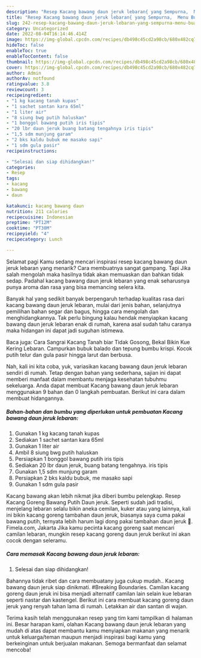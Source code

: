 ```yaml
---
description: "Resep Kacang bawang daun jeruk lebaran{ yang Sempurna,  Menu Buat lebaran"
title: "Resep Kacang bawang daun jeruk lebaran{ yang Sempurna,  Menu Buat lebaran"
slug: 242-resep-kacang-bawang-daun-jeruk-lebaran-yang-sempurna-menu-buat-lebaran
category: Uncategorized
date: 2022-08-04T16:14:46.414Z
image: https://img-global.cpcdn.com/recipes/db498c45cd2a98cb/680x482cq70/kacang-bawang-daun-jeruk-lebaran-foto-resep-utama.jpg
hideToc: false
enableToc: true
enableTocContent: false
thumbnail: https://img-global.cpcdn.com/recipes/db498c45cd2a98cb/680x482cq70/kacang-bawang-daun-jeruk-lebaran-foto-resep-utama.jpg
cover: https://img-global.cpcdn.com/recipes/db498c45cd2a98cb/680x482cq70/kacang-bawang-daun-jeruk-lebaran-foto-resep-utama.jpg
author: Admin
authorAv: notfound
ratingvalue: 3.8
reviewcount: 3
recipeingredient:
- "1 kg kacang tanah kupas"
- "1 sachet santan kara 65ml"
- "1 liter air"
- "8 siung bwg putih haluskan"
- "1 bonggol bawang putih iris tipis"
- "20 lbr daun jeruk buang batang tengahnya iris tipis"
- "1,5 sdm munjung garam"
- "2 bks kaldu bubuk me masako sapi"
- "1 sdm gula pasir"
recipeinstructions:

- "Selesai dan siap dihidangkan!"
categories:
- Resep
tags:
- kacang
- bawang
- daun

katakunci: kacang bawang daun 
nutrition: 211 calories
recipecuisine: Indonesian
preptime: "PT12M"
cooktime: "PT30M"
recipeyield: "4"
recipecategory: Lunch

---
```



Selamat pagi Kamu sedang mencari inspirasi resep kacang bawang daun jeruk lebaran yang menarik? Cara membuatnya sangat gampang. Tapi Jika salah mengolah maka hasilnya tidak akan memuaskan dan bahkan tidak sedap. Padahal kacang bawang daun jeruk lebaran yang enak seharusnya punya aroma dan rasa yang bisa memancing selera kita.


Banyak hal yang sedikit banyak berpengaruh terhadap kualitas rasa dari kacang bawang daun jeruk lebaran, mulai dari jenis bahan, selanjutnya pemilihan bahan segar dan bagus, hingga cara mengolah dan menghidangkannya. Tak perlu bingung kalau hendak menyiapkan kacang bawang daun jeruk lebaran enak di rumah, karena asal sudah tahu caranya maka hidangan ini dapat jadi suguhan istimewa.

Baca juga: Cara Sangrai Kacang Tanah biar Tidak Gosong, Bekal Bikin Kue Kering Lebaran. Campurkan bubuk balado dan tepung bumbu krispi. Kocok putih telur dan gula pasir hingga larut dan berbusa.


Nah, kali ini kita coba, yuk, variasikan kacang bawang daun jeruk lebaran sendiri di rumah. Tetap dengan bahan yang sederhana, sajian ini dapat memberi manfaat dalam membantu menjaga kesehatan tubuhmu sekeluarga. Anda dapat membuat Kacang bawang daun jeruk lebaran menggunakan 9 bahan dan 0 langkah pembuatan. Berikut ini cara dalam membuat hidangannya.

<!--inarticleads1-->

##### Bahan-bahan dan bumbu yang diperlukan untuk pembuatan Kacang bawang daun jeruk lebaran:

1. Gunakan 1 kg kacang tanah kupas
1. Sediakan 1 sachet santan kara 65ml
1. Gunakan 1 liter air
1. Ambil 8 siung bwg putih haluskan
1. Persiapkan 1 bonggol bawang putih iris tipis
1. Sediakan 20 lbr daun jeruk, buang batang tengahnya. iris tipis
1. Gunakan 1,5 sdm munjung garam
1. Persiapkan 2 bks kaldu bubuk, me masako sapi
1. Gunakan 1 sdm gula pasir


Kacang bawang akan lebih nikmat jika diberi bumbu pelengkap. Resep Kacang Goreng Bawang Putih Daun jeruk. Seperti sudah jadi tradisi, menjelang lebaran selalu bikin aneka cemilan, kuker atau yang lainnya, kali ini bikin kacang goreng tambahan daun jeruk, biasanya saya cuma pakai bawang putih, ternyata lebih harum lagi dong pakai tambahan daun jeruk 🤭. Fimela.com, Jakarta Jika kamu pecinta kacang goreng saat mencari camilan lebaran, mungkin resep kacang goreng daun jeruk berikut ini akan cocok dengan seleramu. 

<!--inarticleads2-->

##### Cara memasak Kacang bawang daun jeruk lebaran:


1. Selesai dan siap dihidangkan!

Bahannya tidak ribet dan cara membuatany juga cukup mudah.. Kacang bawang daun jeruk siap dinikmati. #Breaking Boundaries. Camilan kacang goreng daun jeruk ini bisa menjadi alternatif camilan lain selain kue lebaran seperti nastar dan kastengel. Berikut ini cara membuat kacang goreng daun jeruk yang renyah tahan lama di rumah. Letakkan air dan santan di wajan. 

Terima kasih telah menggunakan resep yang tim kami tampilkan di halaman ini. Besar harapan kami, olahan Kacang bawang daun jeruk lebaran yang mudah di atas dapat membantu kamu menyiapkan makanan yang menarik untuk keluarga/teman maupun menjadi inspirasi bagi kamu yang berkeinginan untuk berjualan makanan. Semoga bermanfaat dan selamat mencoba!
